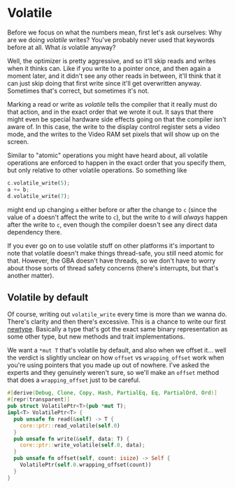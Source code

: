 # Volatile

Before we focus on what the numbers mean, first let's ask ourselves: Why are we
doing _volatile_ writes? You've probably never used that keywords before at all.
What _is_ volatile anyway?

Well, the optimizer is pretty aggressive, and so it'll skip reads and writes
when it thinks can. Like if you write to a pointer once, and then again a moment
later, and it didn't see any other reads in between, it'll think that it can
just skip doing that first write since it'll get overwritten anyway. Sometimes
that's correct, but sometimes it's not.

Marking a read or write as _volatile_ tells the compiler that it really must do
that action, and in the exact order that we wrote it out. It says that there
might even be special hardware side effects going on that the compiler isn't
aware of. In this case, the write to the display control register sets a video
mode, and the writes to the Video RAM set pixels that will show up on the
screen.

Similar to "atomic" operations you might have heard about, all volatile
operations are enforced to happen in the exact order that you specify them, but
only relative to other volatile operations. So something like

```rust
c.volatile_write(5);
a += b;
d.volatile_write(7);
```

might end up changing `a` either before or after the change to `c` (since the
value of `a` doesn't affect the write to `c`), but the write to `d` will
_always_ happen after the write to `c`, even though the compiler doesn't see any
direct data dependency there.

If you ever go on to use volatile stuff on other platforms it's important to
note that volatile doesn't make things thread-safe, you still need atomic for
that. However, the GBA doesn't have threads, so we don't have to worry about
those sorts of thread safety concerns (there's interrupts, but that's another
matter).

## Volatile by default

Of course, writing out `volatile_write` every time is more than we wanna do.
There's clarity and then there's excessive. This is a chance to write our first
[newtype](https://doc.rust-lang.org/1.0.0/style/features/types/newtype.html).
Basically a type that's got the exact same binary representation as some other
type, but new methods and trait implementations.

We want a `*mut T` that's volatile by default, and also when we offset it...
well the verdict is slightly unclear on how `offset` vs `wrapping_offset` work
when you're using pointers that you made up out of nowhere. I've asked the
experts and they genuinely weren't sure, so we'll make an `offset` method that
does a `wrapping_offset` just to be careful.

```rust
#[derive(Debug, Clone, Copy, Hash, PartialEq, Eq, PartialOrd, Ord)]
#[repr(transparent)]
pub struct VolatilePtr<T>(pub *mut T);
impl<T> VolatilePtr<T> {
  pub unsafe fn read(&self) -> T {
    core::ptr::read_volatile(self.0)
  }
  pub unsafe fn write(&self, data: T) {
    core::ptr::write_volatile(self.0, data);
  }
  pub unsafe fn offset(self, count: isize) -> Self {
    VolatilePtr(self.0.wrapping_offset(count))
  }
}
```
